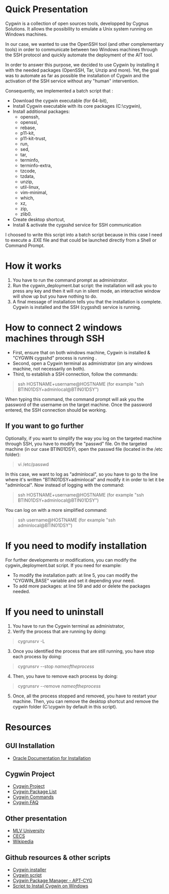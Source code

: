 # Quick Presentation

Cygwin is a collection of open sources tools, developped by Cygnus Solutions. It allows the possibility to emulate a Unix system running on Windows machines.

In our case, we wanted to use the OpenSSH tool (and other complementary tools) in order to communicate between two Windows machines through the SSH protocol and quickly automate the deployment of the AIT tool.

In order to answer this purpose, we decided to use Cygwin by installing it with the needed packages (OpenSSH, Tar, Unzip and more). Yet, the goal was to automate as far as possible the installation of Cygwin and the activation of the SSH service without any "human" intervention.

Consequently, we implemented a batch script that :
- Download the cygwin executable (for 64-bit),
- Install Cygwin executable with its core packages (C:\cygwin),
- Install additional packages:
	- openssh,
	- openssl,
	- rebase,
	- p11-kit,
	- p11-kit-trust,
	- run,
	- sed,
	- tar,
	- terminfo,
	- terminfo-extra,
	- tzcode,
	- tzdata,
	- unzip,
	- util-linux,
	- vim-minimal,
	- which,
	- xz,
	- zip,
	- zlib0.
- Create desktop shortcut,
- Install & activate the cygsshd service for SSH communication

I choosed to write this script into a batch script because in this case I need to execute a .EXE file and that could be launched directly from a Shell or Command Prompt.

# How it works

 1. You have to run the command prompt as administrator.
 2. Run the cygwin_deployment.bat script: the installation will ask you to press any key and then it will run in silent mode, an interactive window will show up but you have nothing to do.
 3. A final message of installation tells you that the installation is complete. Cygwin is installed and the SSH (cygsshd) service is running.

# How to connect 2 windows machines through SSH

 - First, ensure that on both windows machine, Cygwin is installed & "CYGWIN cygsshd" process is running .
 - Second, open a Cygwin terminal as administrator (on any windows machine, not necessarily on both).
 - Third, to establish a SSH connection, follow the commands:
>ssh HOSTNAME+username@HOSTNAME (for example "ssh BTIN01DSY+adminlocal@BTIN01DSY")

When typing this command, the command prompt will ask you the password of the username on the target machine.
Once the password entered, the SSH connection should be working.

## If you want to go further 

Optionally, if you want to simplify the way you log on the targeted machine through SSH, you have to modify the "passwd" file.
On the targeted machine (in our case BTIN01DSY), open the passwd file (located in the /etc folder):

>vi /etc/passwd  

In this case, we want to log as "adminlocal", so you have to go to the line where it's written "BTIN01DSY+adminlocal" and modify it in order to let it be "adminlocal".
Now instead of logging with the command:

>ssh HOSTNAME+username@HOSTNAME (for example "ssh BTIN01DSY+adminlocal@BTIN01DSY")

You can log on with a more simplified command:

>ssh username@HOSTNAME (for example "ssh adminlocal@BTIN01DSY")

# If you need to modify installation

For further developments or modifications, you can modify the cygwin_deployment.bat script. If you need for example:
- To modify the installation path: at line 5, you can modify the "CYGWIN_BASE" variable and set it depending your need.
- To add more packages: at line 59 and add or delete the packages needed.

# If you need to uninstall

1. You have to run the Cygwin terminal as administrator,
2. Verify the process that are running by doing:
>cygrunsrv -L

3. Once you identified the process that are still running, you have stop each process by doing:
>cygrunsrv --stop *nameoftheprocess*

4. Then, you have to remove each process by doing:
>cygrunsrv --remove *nameoftheprocess*

5. Once, all the process stopped and removed, you have to restart your machine. Then, you can remove the desktop shortcut and remove the cygwin folder (C:\cygwin by default in this script).

# Resources 

## GUI Installation

- [Oracle Documentation for Installation](https://docs.oracle.com/cd/E24628_01/install.121/e22624/preinstall_req_cygwin_ssh.htm#EMBSC150)

## Cygwin Project

- [Cygwin Project](https://www.cygwin.com/)
- [Cygwin Package List](https://cygwin.com/packages/package_list.html)
- [Cygwin Commands](https://cygwin.com/cygwin-ug-net/cygcheck.html)
- [Cygwin FAQ](https://cygwin.com/faq/faq.html#faq.setup.cli)

## Other presentation

- [MLV University](http://www-igm.univ-mlv.fr/~dr/XPOSE2001/tripault/html/utilisation.html)
- [CECS](http://users.cecs.anu.edu.au/~xzhang/pubDoc/IT/SSH%20without%20password%20from%20Windows.htm)
- [Wikipedia](https://fr.wikipedia.org/wiki/Cygwin)

## Github resources & other scripts

- [Cygwin installer](https://github.com/miguelgrinberg/cygwin-installer/blob/master/install-cygwin.bat)
- [Cygwin script](https://github.com/stack72/packer-images/blob/master/windows/scripts/install-cygwin-sshd.bat)
- [Cygwin Package Manager - APT-CYG](https://github.com/transcode-open/apt-cyg)
- [Script to Install Cygwin on Windows](https://willhaley.com/blog/script-install-cygwin-windows/)